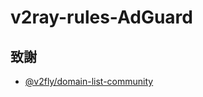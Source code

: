 # v2ray-rules-AdGuard

## 致謝
- [@v2fly/domain-list-community](https://github.com/v2fly/domain-list-community)
